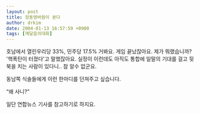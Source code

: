 ```yaml
---
layout: post
title: 정동영바람이 분다
author: drkim
date: 2004-01-13 16:57:59 +0900
tags: [깨달음의대화]
---
```

호남에서 열린우리당 33%, 민주당 17.5% 거봐요. 게임 끝났잖아요. 제가 뭐랬습니까? '핵폭탄이 터졌다'고 말했잖아요. 실정이 이런데도 아직도 통합에 일말의 기대를 걸고 뒷북을 치는 사람이 있다니.. 참 알수 없군요. 

동남쪽 식솔들에게 이런 한마디를 던져주고 싶습니다.

“왜 사니?”

일단 연합뉴스 기사를 참고하기로 하지요.